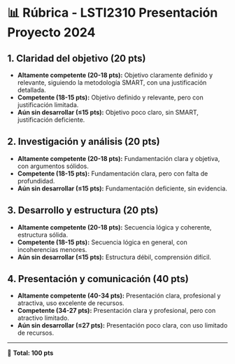 # 📊 Rúbrica - LSTI2310 Presentación Proyecto 2024

## 1. Claridad del objetivo (20 pts)
- **Altamente competente (20-18 pts):** Objetivo claramente definido y relevante, siguiendo la metodología SMART, con una justificación detallada.
- **Competente (18-15 pts):** Objetivo definido y relevante, pero con justificación limitada.
- **Aún sin desarrollar (≤15 pts):** Objetivo poco claro, sin SMART, justificación deficiente.

## 2. Investigación y análisis (20 pts)
- **Altamente competente (20-18 pts):** Fundamentación clara y objetiva, con argumentos sólidos.
- **Competente (18-15 pts):** Fundamentación clara, pero con falta de profundidad.
- **Aún sin desarrollar (≤15 pts):** Fundamentación deficiente, sin evidencia.

## 3. Desarrollo y estructura (20 pts)
- **Altamente competente (20-18 pts):** Secuencia lógica y coherente, estructura sólida.
- **Competente (18-15 pts):** Secuencia lógica en general, con incoherencias menores.
- **Aún sin desarrollar (≤15 pts):** Estructura débil, comprensión difícil.

## 4. Presentación y comunicación (40 pts)
- **Altamente competente (40-34 pts):** Presentación clara, profesional y atractiva, uso excelente de recursos.
- **Competente (34-27 pts):** Presentación clara y profesional, pero con atractivo limitado.
- **Aún sin desarrollar (≤27 pts):** Presentación poco clara, con uso limitado de recursos.

---
📌 **Total: 100 pts**
